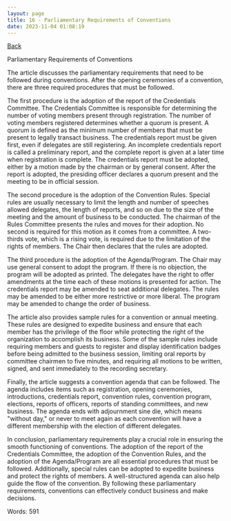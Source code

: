 ```yaml
---
layout: page
title: 16 - Parliamentary Requirements of Conventions
date: 2023-11-04 01:08:19
---
```


[Back](./)


Parliamentary Requirements of Conventions

The article discusses the parliamentary requirements that need to be followed during conventions. After the opening ceremonies of a convention, there are three required procedures that must be followed.

The first procedure is the adoption of the report of the Credentials Committee. The Credentials Committee is responsible for determining the number of voting members present through registration. The number of voting members registered determines whether a quorum is present. A quorum is defined as the minimum number of members that must be present to legally transact business. The credentials report must be given first, even if delegates are still registering. An incomplete credentials report is called a preliminary report, and the complete report is given at a later time when registration is complete. The credentials report must be adopted, either by a motion made by the chairman or by general consent. After the report is adopted, the presiding officer declares a quorum present and the meeting to be in official session.

The second procedure is the adoption of the Convention Rules. Special rules are usually necessary to limit the length and number of speeches allowed delegates, the length of reports, and so on due to the size of the meeting and the amount of business to be conducted. The chairman of the Rules Committee presents the rules and moves for their adoption. No second is required for this motion as it comes from a committee. A two-thirds vote, which is a rising vote, is required due to the limitation of the rights of members. The Chair then declares that the rules are adopted.

The third procedure is the adoption of the Agenda/Program. The Chair may use general consent to adopt the program. If there is no objection, the program will be adopted as printed. The delegates have the right to offer amendments at the time each of these motions is presented for action. The credentials report may be amended to seat additional delegates. The rules may be amended to be either more restrictive or more liberal. The program may be amended to change the order of business.

The article also provides sample rules for a convention or annual meeting. These rules are designed to expedite business and ensure that each member has the privilege of the floor while protecting the right of the organization to accomplish its business. Some of the sample rules include requiring members and guests to register and display identification badges before being admitted to the business session, limiting oral reports by committee chairmen to five minutes, and requiring all motions to be written, signed, and sent immediately to the recording secretary.

Finally, the article suggests a convention agenda that can be followed. The agenda includes items such as registration, opening ceremonies, introductions, credentials report, convention rules, convention program, elections, reports of officers, reports of standing committees, and new business. The agenda ends with adjournment sine die, which means "without day," or never to meet again as each convention will have a different membership with the election of different delegates.

In conclusion, parliamentary requirements play a crucial role in ensuring the smooth functioning of conventions. The adoption of the report of the Credentials Committee, the adoption of the Convention Rules, and the adoption of the Agenda/Program are all essential procedures that must be followed. Additionally, special rules can be adopted to expedite business and protect the rights of members. A well-structured agenda can also help guide the flow of the convention. By following these parliamentary requirements, conventions can effectively conduct business and make decisions.

Words: 591